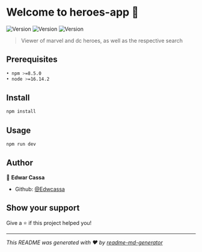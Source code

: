 # Welcome to heroes-app 👋
![Version](https://img.shields.io/badge/version-1.0.0-blue.svg)
![Version](https://img.shields.io/badge/npm-v8.5.0-blue.svg)
![Version](https://img.shields.io/badge/node-16.14.2-blue.svg)

> Viewer of marvel and dc heroes, as well as the respective search

## Prerequisites

```sh
• npm >=8.5.0
• node >=16.14.2
```

## Install

```sh
npm install
```

## Usage

```sh
npm run dev
```

## Author

👤 **Edwar Cassa**

* Github: [@Edwcassa](https://github.com/edwcassa)



## Show your support

Give a ⭐️ if this project helped you!

***
_This README was generated with ❤️ by [readme-md-generator](https://github.com/kefranabg/readme-md-generator)_